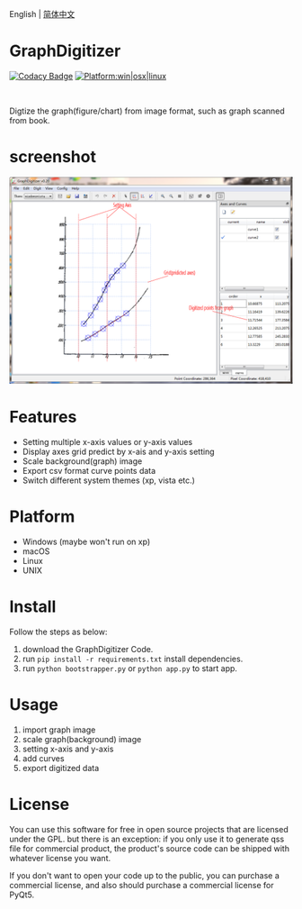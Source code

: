 English | [简体中文](README_zh-CN.md)

# GraphDigitizer
[![Codacy Badge](https://api.codacy.com/project/badge/Grade/c56545257f004369849d4b07f90f3f12)](https://app.codacy.com/manual/hustlei/GraphDigitizer?utm_source=github.com&utm_medium=referral&utm_content=hustlei/GraphDigitizer&utm_campaign=Badge_Grade_Dashboard)
[<img alt="Platform:win|osx|linux" src="https://raw.githubusercontent.com/hustlei/QssStylesheetEditor/master/docs/assets/badge/platform.svg?sanitize=true" onerror="this.src='https://hustlei.github.io/assets/badge/platform.svg';this.onerror=null" />](https://github.com/hustlei/GraphDigitizer)

<br>

Digtize the graph(figure/chart) from image format, such as graph scanned from book.

# screenshot

![GUI(v0.2) screeshot](https://github.com/hustlei/GraphDigitizer/blob/master/docs/assets/screenshot/graphdigitizer_v0.2.png?raw=true  "GUI(v0.2)")

# Features

+ Setting multiple x-axis values or y-axis values
+ Display axes grid predict by x-ais and y-axis setting
+ Scale background(graph) image
+ Export csv format curve points data
+ Switch different system themes (xp, vista etc.)

# Platform

+ Windows (maybe won't run on xp)
+ macOS
+ Linux
+ UNIX


# Install

Follow the steps as below:

1. download the GraphDigitizer Code.
2. run `pip install -r requirements.txt` install dependencies.
3. run `python bootstrapper.py` or `python app.py` to start app.

# Usage 

1. import graph image
2. scale graph(background) image
3. setting x-axis and y-axis
4. add curves
5. export digitized data

# License
You can use this software for free in open source projects that are licensed under the GPL. but there is an exception: if you only use it to generate qss file for commercial product, the product's source code can be shipped with whatever license you want.

If you don't want to open your code up to the public, you can purchase a commercial license, and also should purchase a commercial license for PyQt5.
